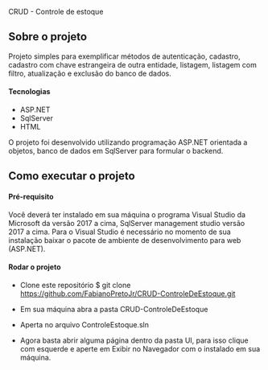 CRUD - Controle de estoque

## Sobre o projeto
Projeto simples para exemplificar métodos de autenticação, cadastro, cadastro com chave estrangeira de outra entidade, listagem, listagem com filtro, atualização e exclusão do banco de dados.

#### Tecnologias
- ASP.NET
- SqlServer
- HTML

O projeto foi desenvolvido utilizando programação ASP.NET orientada a objetos, banco de dados em SqlServer para formular o backend.

## Como executar o projeto
#### Pré-requisito
Você deverá ter instalado em sua máquina o programa Visual Studio da Microsoft da versão 2017 a cima, SqlServer management studio versão 2017 a cima. Para o Visual Studio é necessário no momento de sua instalação baixar o pacote de ambiente de desenvolvimento para web (ASP.NET).

#### Rodar o projeto

- Clone este repositório $ git clone https://github.com/FabianoPretoJr/CRUD-ControleDeEstoque.git

- Em sua máquina abra a pasta  CRUD-ControleDeEstoque
- Aperta no arquivo ControleEstoque.sln
- Agora basta abrir alguma página dentro da pasta UI, para isso clique com esquerde e aperte em Exibir no Navegador com o instalado em sua máquina.
